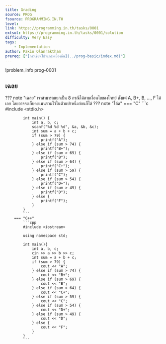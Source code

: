 ```yaml
---
title: Grading
source: PROG
fsource: PROGRAMMING.IN.TH
level:
link: https://programming.in.th/tasks/0001
extsol: https://programming.in.th/tasks/0001/solution
difficulty: Very Easy
tags: 
    - Implementation
author: Pakin Olanraktham
prereq: ["[การเขียนโปรแกรมเบื้องต้น](../prog-basic/index.md)"]
---
```


!problem_info prog-0001

## เฉลย

??? note "เฉลย"
    เราสามารถแยกเป็น 8 กรณีได้ตามเงื่อนไขของโจทย์ ตั้งแต่ A, B+, B, ..., F ได้เลย โดยอาจจะเก็บคะแนนรวมไว้ในตัวแปรหนึ่งก่อนก็ได้
    ??? note "โค้ด"
        === "C"
            ```c
            #include <stdio.h>

            int main() {
                int a, b, c;
                scanf("%d %d %d", &a, &b, &c);
                int sum = a + b + c;
                if (sum > 79) {
                    printf("A");
                } else if (sum > 74) {
                    printf("B+");
                } else if (sum > 69) {
                    printf("B");
                } else if (sum > 64) {
                    printf("C+");
                } else if (sum > 59) {
                    printf("C");
                } else if (sum > 54) {
                    printf("D+");
                } else if (sum > 49) {
                    printf("D");
                } else {
                    printf("F");
                }
            }
            ```
        === "C++"
            ```cpp
            #include <iostream>

            using namespace std;

            int main(){
                int a, b, c;
                cin >> a >> b >> c;
                int sum = a + b + c;
                if (sum > 79) {
                    cout << "A";
                } else if (sum > 74) {
                    cout << "B+";
                } else if (sum > 69) {
                    cout << "B";
                } else if (sum > 64) {
                    cout << "C+";
                } else if (sum > 59) {
                    cout << "C";
                } else if (sum > 54) {
                    cout << "D+";
                } else if (sum > 49) {
                    cout << "D";
                } else {
                    cout << "F";
                }
            }
            ```
